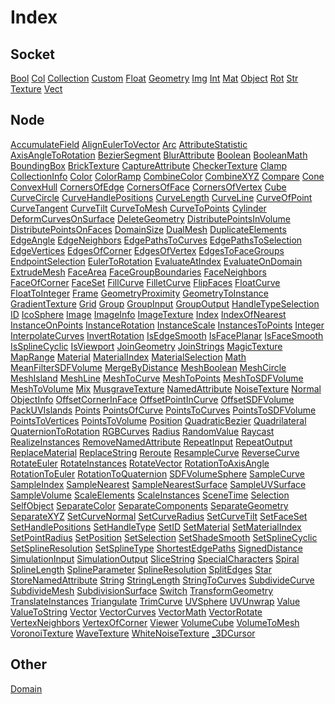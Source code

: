 # Index

## Socket

[Bool](#bool) [Col](#col) [Collection](#collection) [Custom](#custom) [Float](#float) [Geometry](#geometry) [Img](#img) [Int](#int) [Mat](#mat) [Object](#object) [Rot](#rot) [Str](#str) [Texture](#texture) [Vect](#vect)
## Node

[AccumulateField](#accumulatefield) [AlignEulerToVector](#aligneulertovector) [Arc](#arc) [AttributeStatistic](#attributestatistic) [AxisAngleToRotation](#axisangletorotation) [BezierSegment](#beziersegment) [BlurAttribute](#blurattribute) [Boolean](#boolean) [BooleanMath](#booleanmath) [BoundingBox](#boundingbox) [BrickTexture](#bricktexture) [CaptureAttribute](#captureattribute) [CheckerTexture](#checkertexture) [Clamp](#clamp) [CollectionInfo](#collectioninfo) [Color](#color) [ColorRamp](#colorramp) [CombineColor](#combinecolor) [CombineXYZ](#combinexyz) [Compare](#compare) [Cone](#cone) [ConvexHull](#convexhull) [CornersOfEdge](#cornersofedge) [CornersOfFace](#cornersofface) [CornersOfVertex](#cornersofvertex) [Cube](#cube) [CurveCircle](#curvecircle) [CurveHandlePositions](#curvehandlepositions) [CurveLength](#curvelength) [CurveLine](#curveline) [CurveOfPoint](#curveofpoint) [CurveTangent](#curvetangent) [CurveTilt](#curvetilt) [CurveToMesh](#curvetomesh) [CurveToPoints](#curvetopoints) [Cylinder](#cylinder) [DeformCurvesOnSurface](#deformcurvesonsurface) [DeleteGeometry](#deletegeometry) [DistributePointsInVolume](#distributepointsinvolume) [DistributePointsOnFaces](#distributepointsonfaces) [DomainSize](#domainsize) [DualMesh](#dualmesh) [DuplicateElements](#duplicateelements) [EdgeAngle](#edgeangle) [EdgeNeighbors](#edgeneighbors) [EdgePathsToCurves](#edgepathstocurves) [EdgePathsToSelection](#edgepathstoselection) [EdgeVertices](#edgevertices) [EdgesOfCorner](#edgesofcorner) [EdgesOfVertex](#edgesofvertex) [EdgesToFaceGroups](#edgestofacegroups) [EndpointSelection](#endpointselection) [EulerToRotation](#eulertorotation) [EvaluateAtIndex](#evaluateatindex) [EvaluateOnDomain](#evaluateondomain) [ExtrudeMesh](#extrudemesh) [FaceArea](#facearea) [FaceGroupBoundaries](#facegroupboundaries) [FaceNeighbors](#faceneighbors) [FaceOfCorner](#faceofcorner) [FaceSet](#faceset) [FillCurve](#fillcurve) [FilletCurve](#filletcurve) [FlipFaces](#flipfaces) [FloatCurve](#floatcurve) [FloatToInteger](#floattointeger) [Frame](#frame) [GeometryProximity](#geometryproximity) [GeometryToInstance](#geometrytoinstance) [GradientTexture](#gradienttexture) [Grid](#grid) [Group](#group) [GroupInput](#groupinput) [GroupOutput](#groupoutput) [HandleTypeSelection](#handletypeselection) [ID](#id) [IcoSphere](#icosphere) [Image](#image) [ImageInfo](#imageinfo) [ImageTexture](#imagetexture) [Index](#index) [IndexOfNearest](#indexofnearest) [InstanceOnPoints](#instanceonpoints) [InstanceRotation](#instancerotation) [InstanceScale](#instancescale) [InstancesToPoints](#instancestopoints) [Integer](#integer) [InterpolateCurves](#interpolatecurves) [InvertRotation](#invertrotation) [IsEdgeSmooth](#isedgesmooth) [IsFacePlanar](#isfaceplanar) [IsFaceSmooth](#isfacesmooth) [IsSplineCyclic](#issplinecyclic) [IsViewport](#isviewport) [JoinGeometry](#joingeometry) [JoinStrings](#joinstrings) [MagicTexture](#magictexture) [MapRange](#maprange) [Material](#material) [MaterialIndex](#materialindex) [MaterialSelection](#materialselection) [Math](#math) [MeanFilterSDFVolume](#meanfiltersdfvolume) [MergeByDistance](#mergebydistance) [MeshBoolean](#meshboolean) [MeshCircle](#meshcircle) [MeshIsland](#meshisland) [MeshLine](#meshline) [MeshToCurve](#meshtocurve) [MeshToPoints](#meshtopoints) [MeshToSDFVolume](#meshtosdfvolume) [MeshToVolume](#meshtovolume) [Mix](#mix) [MusgraveTexture](#musgravetexture) [NamedAttribute](#namedattribute) [NoiseTexture](#noisetexture) [Normal](#normal) [ObjectInfo](#objectinfo) [OffsetCornerInFace](#offsetcornerinface) [OffsetPointInCurve](#offsetpointincurve) [OffsetSDFVolume](#offsetsdfvolume) [PackUVIslands](#packuvislands) [Points](#points) [PointsOfCurve](#pointsofcurve) [PointsToCurves](#pointstocurves) [PointsToSDFVolume](#pointstosdfvolume) [PointsToVertices](#pointstovertices) [PointsToVolume](#pointstovolume) [Position](#position) [QuadraticBezier](#quadraticbezier) [Quadrilateral](#quadrilateral) [QuaternionToRotation](#quaterniontorotation) [RGBCurves](#rgbcurves) [Radius](#radius) [RandomValue](#randomvalue) [Raycast](#raycast) [RealizeInstances](#realizeinstances) [RemoveNamedAttribute](#removenamedattribute) [RepeatInput](#repeatinput) [RepeatOutput](#repeatoutput) [ReplaceMaterial](#replacematerial) [ReplaceString](#replacestring) [Reroute](#reroute) [ResampleCurve](#resamplecurve) [ReverseCurve](#reversecurve) [RotateEuler](#rotateeuler) [RotateInstances](#rotateinstances) [RotateVector](#rotatevector) [RotationToAxisAngle](#rotationtoaxisangle) [RotationToEuler](#rotationtoeuler) [RotationToQuaternion](#rotationtoquaternion) [SDFVolumeSphere](#sdfvolumesphere) [SampleCurve](#samplecurve) [SampleIndex](#sampleindex) [SampleNearest](#samplenearest) [SampleNearestSurface](#samplenearestsurface) [SampleUVSurface](#sampleuvsurface) [SampleVolume](#samplevolume) [ScaleElements](#scaleelements) [ScaleInstances](#scaleinstances) [SceneTime](#scenetime) [Selection](#selection) [SelfObject](#selfobject) [SeparateColor](#separatecolor) [SeparateComponents](#separatecomponents) [SeparateGeometry](#separategeometry) [SeparateXYZ](#separatexyz) [SetCurveNormal](#setcurvenormal) [SetCurveRadius](#setcurveradius) [SetCurveTilt](#setcurvetilt) [SetFaceSet](#setfaceset) [SetHandlePositions](#sethandlepositions) [SetHandleType](#sethandletype) [SetID](#setid) [SetMaterial](#setmaterial) [SetMaterialIndex](#setmaterialindex) [SetPointRadius](#setpointradius) [SetPosition](#setposition) [SetSelection](#setselection) [SetShadeSmooth](#setshadesmooth) [SetSplineCyclic](#setsplinecyclic) [SetSplineResolution](#setsplineresolution) [SetSplineType](#setsplinetype) [ShortestEdgePaths](#shortestedgepaths) [SignedDistance](#signeddistance) [SimulationInput](#simulationinput) [SimulationOutput](#simulationoutput) [SliceString](#slicestring) [SpecialCharacters](#specialcharacters) [Spiral](#spiral) [SplineLength](#splinelength) [SplineParameter](#splineparameter) [SplineResolution](#splineresolution) [SplitEdges](#splitedges) [Star](#star) [StoreNamedAttribute](#storenamedattribute) [String](#string) [StringLength](#stringlength) [StringToCurves](#stringtocurves) [SubdivideCurve](#subdividecurve) [SubdivideMesh](#subdividemesh) [SubdivisionSurface](#subdivisionsurface) [Switch](#switch) [TransformGeometry](#transformgeometry) [TranslateInstances](#translateinstances) [Triangulate](#triangulate) [TrimCurve](#trimcurve) [UVSphere](#uvsphere) [UVUnwrap](#uvunwrap) [Value](#value) [ValueToString](#valuetostring) [Vector](#vector) [VectorCurves](#vectorcurves) [VectorMath](#vectormath) [VectorRotate](#vectorrotate) [VertexNeighbors](#vertexneighbors) [VertexOfCorner](#vertexofcorner) [Viewer](#viewer) [VolumeCube](#volumecube) [VolumeToMesh](#volumetomesh) [VoronoiTexture](#voronoitexture) [WaveTexture](#wavetexture) [WhiteNoiseTexture](#whitenoisetexture) [_3DCursor](#_3dcursor)
## Other

[Domain](#domain)
